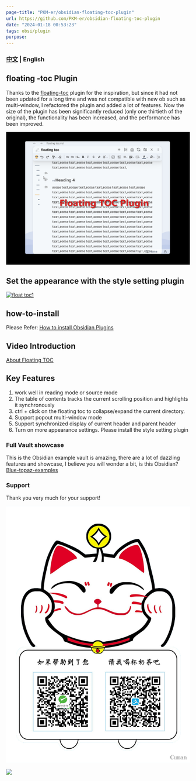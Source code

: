 ```yaml
---
page-title: "PKM-er/obsidian-floating-toc-plugin"
url: https://github.com/PKM-er/obsidian-floating-toc-plugin
date: "2024-01-18 00:53:23"
tags: obsi/plugin
purpose:
---
```


### [中文](https://github.com/PKM-er/obsidian-floating-toc-plugin/blob/master/README-zh_cn.md) | English

## floating -toc Plugin

Thanks to the [floating-toc](https://github.com/curtgrimes/obsidian-floating-toc-plugin) plugin for the inspiration, but since it had not been updated for a long time and was not compatible with new ob such as multi-window, I refactored the plugin and added a lot of features. Now the size of the plugin has been significantly reduced (only one thirtieth of the original), the functionality has been increased, and the performance has been improved.

[![](https://raw.githubusercontent.com/cumany/cumany/main/pic/202209171712621.gif)](https://raw.githubusercontent.com/cumany/cumany/main/pic/202209171712621.gif)

## Set the appearance with the style setting plugin

[![float toc1](https://user-images.githubusercontent.com/42957010/195370659-d77a7c31-1711-42b3-80fc-3b9a06eb9b0c.gif)](https://user-images.githubusercontent.com/42957010/195370659-d77a7c31-1711-42b3-80fc-3b9a06eb9b0c.gif)

## how-to-install

Please Refer: [How to install Obsidian Plugins](https://forum.obsidian.md/t/plugins-mini-faq/7737)

## Video Introduction

[About Floating TOC](https://www.bilibili.com/video/BV1Ze4y1C7Yw/)

## Key Features

1.  work well in reading mode or source mode
2.  The table of contents tracks the current scrolling position and highlights it synchronously
3.  ctrl + click on the floating toc to collapse/expand the current directory.
4.  Support popout multi-window mode
5.  Support synchronized display of current header and parent header
6.  Turn on more appearance settings. Please install the style setting plugin

### Full Vault showcase

This is the Obsidian example vault is amazing, there are a lot of dazzling features and showcase, I believe you will wonder a bit, is this Obsidian? [Blue-topaz-examples](https://github.com/cumany/Blue-topaz-examples)

### Support

Thank you very much for your support!

[![](https://raw.githubusercontent.com/cumany/cumany/main/pic/202209192228895.png)](https://raw.githubusercontent.com/cumany/cumany/main/pic/202209192228895.png)

[![](https://camo.githubusercontent.com/ed2816d79f7979098ec5c80ac26cd4b360e4c97554d88468c9141ba1e1ee3664/68747470733a2f2f696d672e6275796d6561636f666665652e636f6d2f627574746f6e2d6170692f3f746578743d427579206d65206120636f666665652026656d6f6a693d26736c75673d43756d616e26627574746f6e5f636f6c6f75723d42443546464626666f6e745f636f6c6f75723d66666666666626666f6e745f66616d696c793d506f7070696e73266f75746c696e655f636f6c6f75723d30303030303026636f666665655f636f6c6f75723d464644443030)](https://www.buymeacoffee.com/Cuman)
